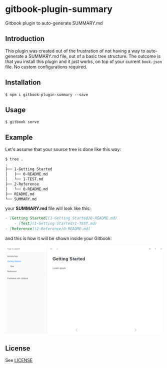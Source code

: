 # gitbook-plugin-summary
Gitbook plugin to auto-generate SUMMARY.md

## Introduction

This plugin was created out of the frustration of not having a way to auto-generate a SUMMARY.md file, out of a basic tree structure. The outcome is that you install this plugin and it just works, on top of your current `book.json` file. No custom configurations required.

## Installation

```shell
$ npm i gitbook-plugin-summary --save
```

## Usage

```shell
$ gitbook serve
```

## Example

Let's assume that your source tree is done like this way:

```shell
$ tree .
.
├── 1-Getting Started
│   ├── 0-README.md
│   └── 1-TEST.md
├── 2-Reference
│   └── 0-README.md
├── README.md
└── SUMMARY.md
```

your **SUMMARY.md** file will look like this:

```markdown
- [Getting Started](1-Getting Started/0-README.md)
    - [Test](1-Getting Started/1-TEST.md)
- [Reference](2-Reference/0-README.md)
```

and this is how it will be shown inside your Gitbook:

![](example.png)

## License

See [LICENSE](LICENSE)
